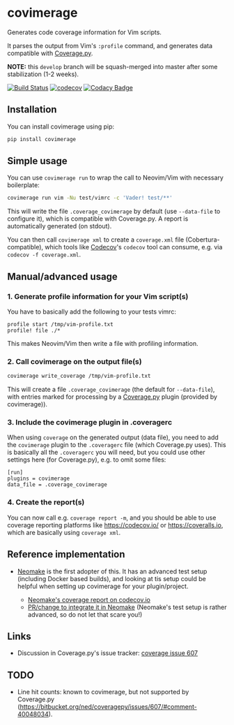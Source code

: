 # covimerage

Generates code coverage information for Vim scripts.

It parses the output from Vim's `:profile` command, and generates data
compatible with [Coverage.py](http://coverage.readthedocs.io/).

**NOTE:** this `develop` branch will be squash-merged into master after some
stabilization (1-2 weeks).

[![Build Status](https://circleci.com/gh/Vimjas/covimerage/tree/master.svg?style=shield)](https://circleci.com/gh/Vimjas/covimerage)
[![codecov](https://codecov.io/gh/Vimjas/covimerage/branch/master/graph/badge.svg)](https://codecov.io/gh/Vimjas/covimerage/branch/master)
[![Codacy Badge](https://api.codacy.com/project/badge/Grade/548eb25f726646fbbe660dc9fb6d392a)](https://www.codacy.com/app/blueyed/covimerage)

## Installation

You can install covimerage using pip:

```sh
pip install covimerage
```

## Simple usage

You can use `covimerage run` to wrap the call to Neovim/Vim with necessary
boilerplate:

```sh
covimerage run vim -Nu test/vimrc -c 'Vader! test/**'
```

This will write the file `.coverage_covimerage` by default (use `--data-file`
to configure it), which is compatible with Coverage.py.
A report is automatically generated (on stdout).

You can then call `covimerage xml` to create a `coverage.xml` file
(Cobertura-compatible), which tools like [Codecov](https://codecov.io/)'s
`codecov` tool can consume, e.g. via `codecov -f coverage.xml`.

## Manual/advanced usage

### 1. Generate profile information for your Vim script(s)

You have to basically add the following to your tests vimrc:

```vim
profile start /tmp/vim-profile.txt
profile! file ./*
```

This makes Neovim/Vim then write a file with profiling information.

### 2. Call covimerage on the output file(s)

```sh
covimerage write_coverage /tmp/vim-profile.txt
```

This will create a file `.coverage_covimerage` (the default for `--data-file`),
with entries marked for processing by a
[Coverage.py](http://coverage.readthedocs.io/) plugin (provided by
covimerage)).

### 3. Include the covimerage plugin in .coveragerc

When using `coverage` on the generated output (data file), you need to add
the `covimerage` plugin to the `.coveragerc` file (which Coverage.py uses).
This is basically all the `.coveragerc` you will need, but you could use
other settings here (for Coverage.py), e.g. to omit some files:

```
[run]
plugins = covimerage
data_file = .coverage_covimerage
```

### 4. Create the report(s)

You can now call e.g. `coverage report -m`, and you should be able to use
coverage reporting platforms like <https://codecov.io/> or
<https://coveralls.io>, which are basically using `coverage xml`.

## Reference implementation

- [Neomake](https://github.com/neomake/neomake) is the first adopter of this.
  It has an advanced test setup (including Docker based builds), and looking at
  tis setup could be helpful when setting up covimerage for your
  plugin/project.

  - [Neomake's coverage report on codecov.io](https://codecov.io/gh/neomake/neomake/tree/master)
  - [PR/change to integrate it in
    Neomake](https://github.com/neomake/neomake/pull/1600) (Neomake's test
    setup is rather advanced, so do not let that scare you!)

## Links

- Discussion in Coverage.py's issue tracker:
  [coverage issue 607](https://bitbucket.org/ned/coveragepy/issues/607/)

## TODO

- Line hit counts: known to covimerage, but not supported by Coverage.py
  (<https://bitbucket.org/ned/coveragepy/issues/607/#comment-40048034>).
